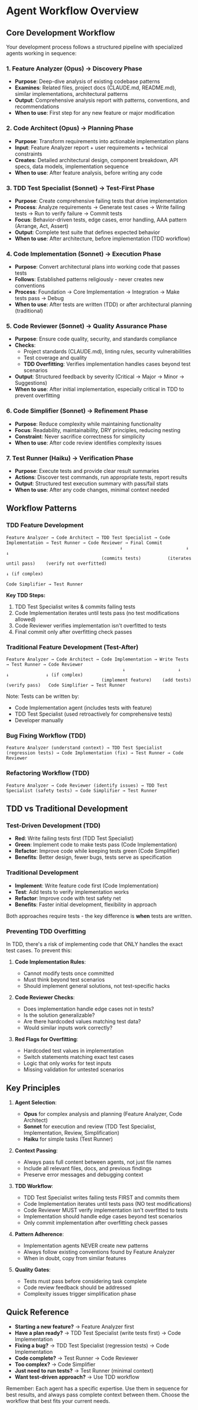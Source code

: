 # Agent Workflow Overview

## Core Development Workflow

Your development process follows a structured pipeline with specialized agents working in sequence:

### 1. **Feature Analyzer** (Opus) → Discovery Phase
- **Purpose**: Deep-dive analysis of existing codebase patterns
- **Examines**: Related files, project docs (CLAUDE.md, README.md), similar implementations, architectural patterns
- **Output**: Comprehensive analysis report with patterns, conventions, and recommendations
- **When to use**: First step for any new feature or major modification

### 2. **Code Architect** (Opus) → Planning Phase  
- **Purpose**: Transform requirements into actionable implementation plans
- **Input**: Feature Analyzer report + user requirements + technical constraints
- **Creates**: Detailed architectural design, component breakdown, API specs, data models, implementation sequence
- **When to use**: After feature analysis, before writing any code

### 3. **TDD Test Specialist** (Sonnet) → Test-First Phase
- **Purpose**: Create comprehensive failing tests that drive implementation
- **Process**: Analyze requirements → Generate test cases → Write failing tests → Run to verify failure → Commit tests
- **Focus**: Behavior-driven tests, edge cases, error handling, AAA pattern (Arrange, Act, Assert)
- **Output**: Complete test suite that defines expected behavior
- **When to use**: After architecture, before implementation (TDD workflow)

### 4. **Code Implementation** (Sonnet) → Execution Phase
- **Purpose**: Convert architectural plans into working code that passes tests
- **Follows**: Established patterns religiously - never creates new conventions
- **Process**: Foundation → Core Implementation → Integration → Make tests pass → Debug
- **When to use**: After tests are written (TDD) or after architectural planning (traditional)

### 5. **Code Reviewer** (Sonnet) → Quality Assurance Phase
- **Purpose**: Ensure code quality, security, and standards compliance
- **Checks**: 
  - Project standards (CLAUDE.md), linting rules, security vulnerabilities
  - Test coverage and quality
  - **TDD Overfitting**: Verifies implementation handles cases beyond test scenarios
- **Output**: Structured feedback by severity (Critical → Major → Minor → Suggestions)
- **When to use**: After initial implementation, especially critical in TDD to prevent overfitting

### 6. **Code Simplifier** (Sonnet) → Refinement Phase
- **Purpose**: Reduce complexity while maintaining functionality
- **Focus**: Readability, maintainability, DRY principles, reducing nesting
- **Constraint**: Never sacrifice correctness for simplicity
- **When to use**: After code review identifies complexity issues

### 7. **Test Runner** (Haiku) → Verification Phase
- **Purpose**: Execute tests and provide clear result summaries
- **Actions**: Discover test commands, run appropriate tests, report results
- **Output**: Structured test execution summary with pass/fail stats
- **When to use**: After any code changes, minimal context needed

## Workflow Patterns

### TDD Feature Development
```
Feature Analyzer → Code Architect → TDD Test Specialist → Code Implementation → Test Runner → Code Reviewer → Final Commit
                                           ↓                        ↓                              ↓
                                    (commits tests)          (iterates until pass)    (verify not overfitted)
                                                                                           ↓ (if complex)
                                                                                    Code Simplifier → Test Runner
```

**Key TDD Steps:**
1. TDD Test Specialist writes & commits failing tests
2. Code Implementation iterates until tests pass (no test modifications allowed)
3. Code Reviewer verifies implementation isn't overfitted to tests
4. Final commit only after overfitting check passes

### Traditional Feature Development (Test-After)
```
Feature Analyzer → Code Architect → Code Implementation → Write Tests → Test Runner → Code Reviewer
                                            ↓                    ↓            ↓              ↓ (if complex)
                                    (implement feature)    (add tests)  (verify pass)   Code Simplifier → Test Runner
```

Note: Tests can be written by:
- Code Implementation agent (includes tests with feature)
- TDD Test Specialist (used retroactively for comprehensive tests)
- Developer manually

### Bug Fixing Workflow (TDD)
```
Feature Analyzer (understand context) → TDD Test Specialist (regression tests) → Code Implementation (fix) → Test Runner → Code Reviewer
```

### Refactoring Workflow (TDD)
```
Feature Analyzer → Code Reviewer (identify issues) → TDD Test Specialist (safety tests) → Code Simplifier → Test Runner
```

## TDD vs Traditional Development

### Test-Driven Development (TDD)
- **Red**: Write failing tests first (TDD Test Specialist)
- **Green**: Implement code to make tests pass (Code Implementation)
- **Refactor**: Improve code while keeping tests green (Code Simplifier)
- **Benefits**: Better design, fewer bugs, tests serve as specification

### Traditional Development
- **Implement**: Write feature code first (Code Implementation)
- **Test**: Add tests to verify implementation works
- **Refactor**: Improve code with test safety net
- **Benefits**: Faster initial development, flexibility in approach

Both approaches require tests - the key difference is **when** tests are written.

### Preventing TDD Overfitting

In TDD, there's a risk of implementing code that ONLY handles the exact test cases. To prevent this:

1. **Code Implementation Rules**:
   - Cannot modify tests once committed
   - Must think beyond test scenarios
   - Should implement general solutions, not test-specific hacks

2. **Code Reviewer Checks**:
   - Does implementation handle edge cases not in tests?
   - Is the solution generalizable?
   - Are there hardcoded values matching test data?
   - Would similar inputs work correctly?

3. **Red Flags for Overfitting**:
   - Hardcoded test values in implementation
   - Switch statements matching exact test cases
   - Logic that only works for test inputs
   - Missing validation for untested scenarios

## Key Principles

1. **Agent Selection**:
   - **Opus** for complex analysis and planning (Feature Analyzer, Code Architect)
   - **Sonnet** for execution and review (TDD Test Specialist, Implementation, Review, Simplification)
   - **Haiku** for simple tasks (Test Runner)

2. **Context Passing**:
   - Always pass full content between agents, not just file names
   - Include all relevant files, docs, and previous findings
   - Preserve error messages and debugging context

3. **TDD Workflow**:
   - TDD Test Specialist writes failing tests FIRST and commits them
   - Code Implementation iterates until tests pass (NO test modifications)
   - Code Reviewer MUST verify implementation isn't overfitted to tests
   - Implementation should handle edge cases beyond test scenarios
   - Only commit implementation after overfitting check passes

4. **Pattern Adherence**:
   - Implementation agents NEVER create new patterns
   - Always follow existing conventions found by Feature Analyzer
   - When in doubt, copy from similar features

5. **Quality Gates**:
   - Tests must pass before considering task complete
   - Code review feedback should be addressed
   - Complexity issues trigger simplification phase

## Quick Reference

- **Starting a new feature?** → Feature Analyzer first
- **Have a plan ready?** → TDD Test Specialist (write tests first) → Code Implementation
- **Fixing a bug?** → TDD Test Specialist (regression tests) → Code Implementation
- **Code complete?** → Test Runner → Code Reviewer
- **Too complex?** → Code Simplifier
- **Just need to run tests?** → Test Runner (minimal context)
- **Want test-driven approach?** → Use TDD workflow

Remember: Each agent has a specific expertise. Use them in sequence for best results, and always pass complete context between them. Choose the workflow that best fits your current needs.
